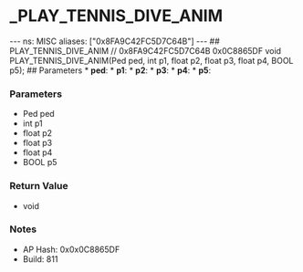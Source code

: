 # _PLAY_TENNIS_DIVE_ANIM

--- ns: MISC aliases: ["0x8FA9C42FC5D7C64B"] --- ## PLAY_TENNIS_DIVE_ANIM  // 0x8FA9C42FC5D7C64B 0x0C8865DF void PLAY_TENNIS_DIVE_ANIM(Ped ped, int p1, float p2, float p3, float p4, BOOL p5);   ## Parameters * **ped**: * **p1**: * **p2**: * **p3**: * **p4**: * **p5**:

### Parameters
* Ped ped
* int p1
* float p2
* float p3
* float p4
* BOOL p5

### Return Value
* void

### Notes
* AP Hash: 0x0x0C8865DF
* Build: 811


